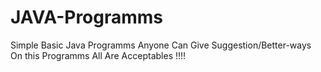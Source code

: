 # JAVA-Programms
Simple Basic Java Programms
Anyone Can Give Suggestion/Better-ways On this Programms All Are Acceptables !!!!
